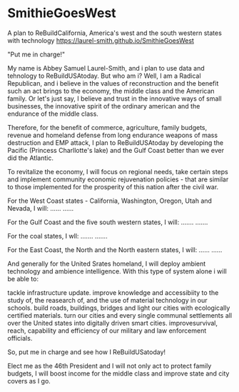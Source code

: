 # SmithieGoesWest

A plan to ReBuildCalifornia, America's west and the south western states with technology
https://laurel-smith.github.io/SmithieGoesWest

"Put me in charge!"

My name is Abbey Samuel Laurel-Smith, and i plan to use data and tehnology to ReBuildUSAtoday. But who am i? Well, I am a Radical Republican, 
and i believe in the values of reconstruction and the benefit such an act brings to the economy, the middle class and the American family. Or 
let's just say, I believe and trust in the innovative ways of small businesses, the innovative spirit of the ordinary american and the 
endurance of the middle class.

Therefore, for the benefit of commerce, agriculture, family budgets, revenue and homeland defense from long endurance weapons of mass destruction 
and EMP attack, I plan to ReBuildUSAtoday by developing the Pacific (Princess Charllotte's lake) and the Gulf Coast better than we ever did the 
Atlantic.

To revitalize the economy, I will focus on regional needs, take certain steps and implement community economic rejuvenation policies - that are 
similar to those implemented for the prosperity of this nation after the civil war.

For the West Coast states - California, Washington, Oregon, Utah and Nevada, I will: ...... ......

For the Gulf Coast and the five south western states, I will: ....... .......

For the coal states, I wll: ....... .......

For the East Coast, the North and the North eastern states, I will: ...... ......

And generally for the United Srates homeland, I will deploy ambient technology and ambience intelligence. With this type of system alone i will be able to:

tackle infrastructure update.
improve knowledge and accessibiity to the study of, the reasearch of, and the use of material technology in our schools.
build roads, buildings, bridges and light our cities with ecologically certified materials.
turn our cities and every single communal settlements all over the United states into digitally driven smart cities.
improvesurvival, reach, capability and efficiency of our military and law enforcement officials.

So, put me in charge and see how I ReBuildUSatoday!

Elect me as the 46th President and I will not only act to protect family budgets, I will boost income for the middle class and improve state and city covers 
as I go.
